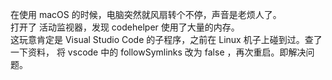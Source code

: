 在使用 macOS 的时候，电脑突然就风扇转个不停，声音是老烦人了。  
打开了 活动监视器，发现 codehelper 使用了大量的内存。  
这玩意肯定是 Visual Studio Code 的子程序，之前在 Linux 机子上碰到过。查了一下资料，
将 vscode 中的 followSymlinks 改为 false ，再次重启。即解决问题。